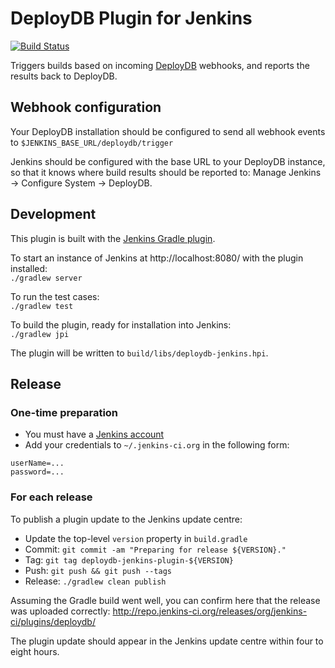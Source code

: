 # DeployDB Plugin for Jenkins

[![Build Status](https://travis-ci.org/lookout/deploydb-jenkins-plugin.svg?branch=master)](https://travis-ci.org/lookout/deploydb-jenkins-plugin)

Triggers builds based on incoming [DeployDB][] webhooks, and reports the results back to DeployDB.

## Webhook configuration
Your DeployDB installation should be configured to send all webhook events to
    `$JENKINS_BASE_URL/deploydb/trigger`

Jenkins should be configured with the base URL to your DeployDB instance,
so that it knows where build results should be reported to: Manage Jenkins → Configure System → DeployDB.

## Development
This plugin is built with the [Jenkins Gradle plugin][jpi-plugin].

To start an instance of Jenkins at http://localhost:8080/ with the plugin installed:  
`./gradlew server`

To run the test cases:  
`./gradlew test`

To build the plugin, ready for installation into Jenkins:  
`./gradlew jpi`

The plugin will be written to `build/libs/deploydb-jenkins.hpi`.

## Release
### One-time preparation
* You must have a [Jenkins account][jenkins-account]
* Add your credentials to `~/.jenkins-ci.org` in the following form:
```
userName=...
password=...
```

### For each release
To publish a plugin update to the Jenkins update centre:
* Update the top-level `version` property in `build.gradle`
* Commit: `git commit -am "Preparing for release ${VERSION}."`
* Tag: `git tag deploydb-jenkins-plugin-${VERSION}`
* Push: `git push && git push --tags`
* Release: `./gradlew clean publish`

Assuming the Gradle build went well, you can confirm here that the release was uploaded correctly:
http://repo.jenkins-ci.org/releases/org/jenkins-ci/plugins/deploydb/

The plugin update should appear in the Jenkins update centre within four to eight hours.

[deploydb]:https://github.com/lookout/deploydb
[jpi-plugin]:https://wiki.jenkins-ci.org/display/JENKINS/Gradle+JPI+Plugin
[jenkins-account]:https://jenkins-ci.org/account/